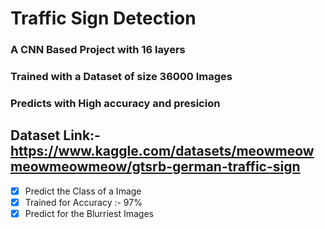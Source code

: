 # Traffic Sign Detection
### A CNN Based Project with 16 layers 
### Trained with a Dataset of size 36000 Images 
### Predicts with High accuracy and presicion
## Dataset Link:- https://www.kaggle.com/datasets/meowmeowmeowmeowmeow/gtsrb-german-traffic-sign
- [x] Predict the Class of a Image
- [x] Trained for Accuracy :- 97%
- [x] Predict for the Blurriest Images
